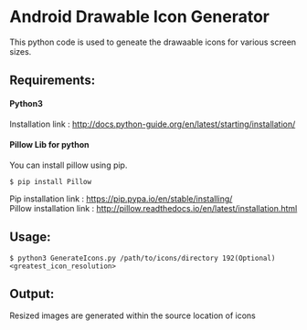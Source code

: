 # Android Drawable Icon Generator
This python code is used to geneate the drawaable icons for various screen sizes.

## Requirements:
#### Python3 
Installation link : http://docs.python-guide.org/en/latest/starting/installation/
#### Pillow Lib for python
You can install pillow using pip.<br>
```
$ pip install Pillow
```
Pip installation link : https://pip.pypa.io/en/stable/installing/ <br>
Pillow installation link : http://pillow.readthedocs.io/en/latest/installation.html

## Usage:
```
$ python3 GenerateIcons.py /path/to/icons/directory 192(Optional)<greatest_icon_resolution>
```
## Output:
Resized images are generated within the source location of icons
